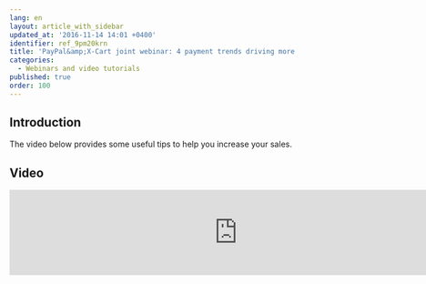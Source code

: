 ```yaml
---
lang: en
layout: article_with_sidebar
updated_at: '2016-11-14 14:01 +0400'
identifier: ref_9pm20krn
title: 'PayPal&amp;X-Cart joint webinar: 4 payment trends driving more sales in 2014'
categories:
  - Webinars and video tutorials
published: true
order: 100
---
```



## Introduction

The video below provides some useful tips to help you increase your sales.

## Video

<iframe class="youtube-player" type="text/html" style="width: 800px" src="https://www.youtube.com/embed/9F6vdcJDOow" frameborder="0"></iframe>
